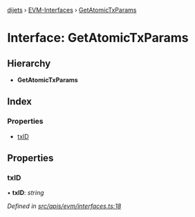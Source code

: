 [dijets](../README.md) › [EVM-Interfaces](../modules/evm_interfaces.md) › [GetAtomicTxParams](evm_interfaces.getatomictxparams.md)

# Interface: GetAtomicTxParams

## Hierarchy

* **GetAtomicTxParams**

## Index

### Properties

* [txID](evm_interfaces.getatomictxparams.md#txid)

## Properties

###  txID

• **txID**: *string*

*Defined in [src/apis/evm/interfaces.ts:18](https://github.com/Dijets-Inc/dijetsjs/blob/ca67b81/src/apis/evm/interfaces.ts#L18)*
